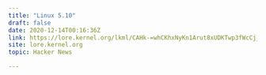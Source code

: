 ```yaml
---
title: "Linux 5.10"
draft: false
date: 2020-12-14T00:16:36Z
link: https://lore.kernel.org/lkml/CAHk-=whCKhxNyKn1Arut8xUDKTwp3fWcCj_jbL5dbzkUmo45gQ@mail.gmail.com/T/?utm_medium=RSS&utm_source=hune#u
site: lore.kernel.org
topic: Hacker News  

---
```

